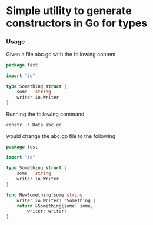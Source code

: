 # Simple utility to generate constructors in Go for types

### Usage

Given a file abc.go with the following content

```Go
package test

import "io"

type Something struct {
	some   string
	writer io.Writer
}
```

Running the following command

```sh
constr -t Data abc.go
```

would change the abc.go file to the following

```Go
package test

import "io"

type Something struct {
	some   string
	writer io.Writer
}

func NewSomething(some string,
	writer io.Writer) *Something {
	return &Something{some: some,
		writer: writer}
}
```
